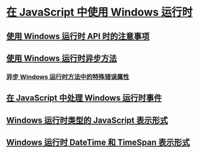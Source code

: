 # [在 JavaScript 中使用 Windows 运行时](using-the-windows-runtime-in-javascript.md)
## [使用 Windows 运行时 API 时的注意事项](considerations-when-using-the-windows-runtime-api.md)
## [使用 Windows 运行时异步方法](using-windows-runtime-asynchronous-methods.md)
### [异步 Windows 运行时方法中的特殊错误属性](special-error-properties-from-asynchronous-windows-runtime-methods.md)
## [在 JavaScript 中处理 Windows 运行时事件](handling-windows-runtime-events-in-javascript.md)
## [Windows 运行时类型的 JavaScript 表示形式](javascript-representation-of-windows-runtime-types.md)
## [Windows 运行时 DateTime 和 TimeSpan 表示形式](windows-runtime-datetime-and-timespan-representations.md)
